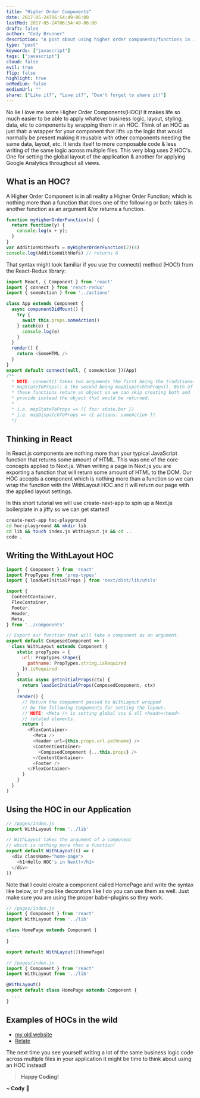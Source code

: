 ```yaml
---
title: "Higher Order Components"
date: 2017-05-24T06:54:49-06:00
lastMod: 2017-05-24T06:54:49-06:00
draft: false
author: "Cody Brunner"
description: "A post about using higher order components/functions in JavaScript."
type: "post"
keywords: ["javascript"]
tags: ["javascript"]
cloud: false
evil: true
flip: false
highlight: true
onMedium: false
mediumUrl: ""
share: ["Like it?", "Love it?", "Don't forget to share it!"]
---
```


No lie I love me some Higher Order Components(HOC)! It makes life so much easier to be able to apply whatever business logic, layout, styling, data, etc to components by wrapping them in an HOC. Think of an HOC as just that: a wrapper for your component that lifts up the logic that would normally be present making it reusable with other components needing the same data, layout, etc. It lends itself to more composable code & less writing of the same logic across multiple files. This very blog uses 2 HOC's. One for setting the global layout of the application & another for applying Google Analytics throughout all views.

## What is an HOC?

A Higher Order Component is in all reality a Higher Order Function; which is nothing more than a function that does one of the following or both: takes in another function as an argument &/or returns a function.

```javascript
function myHigherOrderFunction(x) {
  return function(y) {
    console.log(x + y);
  }
}
var AdditionWithHofs = myHigherOrderFunction(2)(4)
console.log(AdditionWithHofs) // returns 6
```

That syntax might look familiar if you use the connect() method (HOC!) from the React-Redux library:

```javascript
import React, { Component } from 'react'
import { connect } from 'react-redux'
import { someAction } from '../actions'

class App extends Component {
  async componentDidMount() {
    try {
      await this.props.someAction()
    } catch(e) {
      console.log(e)
    }
  }
  render() {
    return <SomeHTML />
  }
}
export default connect(null, { someAction })(App)
/**
  * NOTE: connect() takes two arguments the first being the traditional
  * mapStateToProps() & the second being mapDispatchToProps(). Both of
  * these functions return an object so we can skip creating both and
  * provide instead the object that would be returned.
  *
  * i.e. mapStateToProps => ({ foo: state.bar })
  * i.e. mapDispatchToProps => ({ actions: someAction })
  */
```

## Thinking in React

In React.js components are nothing more than your typical JavaScript function that returns some amount of HTML. This was one of the core concepts applied to Next.js. When writing a page in Next.js you are exporting a function that will return some amount of HTML to the DOM. Our HOC accepts a component which is nothing more than a function so we can wrap the function with the WithLayout HOC and it will return our page with the applied layout settings.

In this short tutorial we will use create-next-app to spin up a Next.js boilerplate in a jiffy so we can get started!

```bash
create-next-app hoc-playground
cd hoc-playground && mkdir lib
cd lib && touch index.js WithLayout.js && cd ..
code .
```

## Writing the WithLayout HOC

```javascript
import { Component } from 'react'
import PropTypes from 'prop-types'
import { loadGetInitialProps } from 'next/dist/lib/utils'

import {
  ContentContainer,
  FlexContainer,
  Footer,
  Header,
  Meta,
} from '../components'

// Export our function that will take a component as an argument.
export default ComposedComponent => (
  class WithLayout extends Component {
    static propTypes = {
      url: PropTypes.shape({
        pathname: PropTypes.string.isRequired
      }).isRequired
    }
    static async getInitialProps(ctx) {
      return loadGetInitialProps(ComposedComponent, ctx)
    }
    render() {
      // Return the component passed to WithLayout wrapped
      // by the following Components for setting the layout.
      // NOTE: <Meta /> is setting global css & all <head></head>
      // related elements.
      return (
        <FlexContainer>
          <Meta />
          <Header url={this.props.url.pathname} />
          <ContentContainer>
            <ComposedComponent {...this.props} />
          </ContentContainer>
          <Footer />
        </FlexContainer>
      )
    }
  }
)
```

## Using the HOC in our Application

```javascript
// /pages/index.js
import WithLayout from '../lib'

// WithLayout takes the argument of a component
// which is nothing more than a function!
export default WithLayout(() => (
  <div className="home-page">
    <h1>Hello HOC's in Next!</h1>
  </div>
))
```

Note that I could create a component called HomePage and write the syntax like below, or if you like decorators like I do you can use them as well. Just make sure you are using the proper babel-plugins so they work.

```javascript
// /pages/index.js
import { Component } from 'react'
import WithLayout from '../lib'

class HomePage extends Component {
  ...
}

export default WithLayout()(HomePage)
```

```javascript
// /pages/index.js
import { Component } from 'react'
import WithLayout from '../lib'

@WithLayout()
export default class HomePage extends Component {
  ...
}
```

## Examples of HOCs in the wild

- [my old website](https://rcws-development-v2.now.sh)
- [Relate](https://github.com/relatenow/relate/tree/master/hocs)

The next time you see yourself writing a lot of the same business logic code across multiple files in your application it might be time to think about using an HOC instead!

<!-- End of Post -->

> **Happy Coding!**

**~ Cody** :rocket: